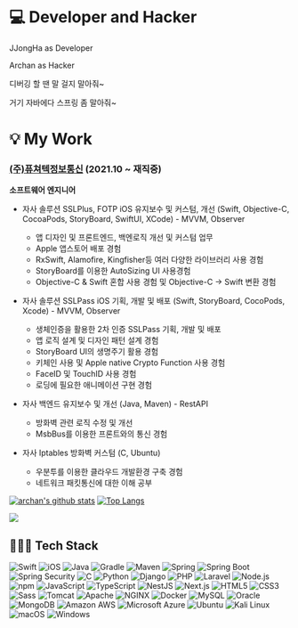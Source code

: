 # 💻 Developer and Hacker

JJongHa as Developer

Archan as Hacker

디버깅 할 땐 말 걸지 말아줘~

거기 자바에다 스프링 좀 말아줘~

# 💡 My Work

### [(주)퓨쳐텍정보통신](https://ftkict.co.kr/) (2021.10 ~ 재직중)

**소프트웨어 엔지니어**
- 자사 솔루션 SSLPlus, FOTP iOS 유지보수 및 커스텀, 개선 (Swift, Objective-C, CocoaPods, StoryBoard, SwiftUI, XCode) - MVVM, Observer
  - 앱 디자인 및 프론트엔드, 백엔로직 개선 및 커스텀 업무
  - Apple 앱스토어 배포 경험
  - RxSwift, Alamofire, Kingfisher등 여러 다양한 라이브러리 사용 경험
  - StoryBoard를 이용한 AutoSizing UI 사용경험
  - Objective-C & Swift 혼합 사용 경험 및 Objective-C -> Swift 변환 경험

- 자사 솔루션 SSLPass iOS 기획, 개발 및 배포 (Swift, StoryBoard, CocoPods, Xcode) - MVVM, Observer
  - 생체인증을 활용한 2차 인증 SSLPass 기획, 개발 및 배포
  - 앱 로직 설계 및 디자인 패턴 설계 경험
  - StoryBoard UI의 생명주기 활용 경험
  - 키체인 사용 및 Apple native Crypto Function 사용 경험
  - FaceID 및 TouchID 사용 경험
  - 로딩에 필요한 애니메이션 구현 경험

- 자사 백엔드 유지보수 및 개선 (Java, Maven) - RestAPI
  - 방화벽 관련 로직 수정 및 개선
  - MsbBus를 이용한 프론트와의 통신 경험
 
- 자사 Iptables 방화벽 커스텀 (C, Ubuntu)
  - 우분투를 이용한 클라우드 개발환경 구축 경험
  - 네트워크 패킷통신에 대한 이해 공부


[![archan's github stats](https://github-readme-stats.vercel.app/api?username=archan0621)](https://github.com/anuraghazra/github-readme-stats)
[![Top Langs](https://github-readme-stats.vercel.app/api/top-langs/?username=archan0621)](https://github.com/anuraghazra/github-readme-stats)

<a href="https://opgc.me/#/users/archan0621" target="_blank"><img src="https://api.opgc.me/githubs/users/archan0621/tag/?theme=basic" /></a>

## 👩🏻‍💻 Tech Stack 
<div>
<img alt="Swift" src ="https://img.shields.io/badge/Swift-F05138.svg?&style=for-the-badge&logo=Swift&logoColor=white"/>
<img alt="iOS" src ="https://img.shields.io/badge/iOS-000000.svg?&style=for-the-badge&logo=iOS&logoColor=white"/>
<img alt="Java" src ="https://img.shields.io/badge/Java-007396.svg?&style=for-the-badge&logo=Java&logoColor=white"/>
<img alt="Gradle" src ="https://img.shields.io/badge/Gradle-02303A.svg?&style=for-the-badge&logo=Gradle&logoColor=white"/>
<img alt="Maven" src ="https://img.shields.io/badge/Maven-C71A36.svg?&style=for-the-badge&logo=Apache Maven&logoColor=white"/>
<img alt="Spring" src ="https://img.shields.io/badge/Spring-6DB33F.svg?&style=for-the-badge&logo=Spring&logoColor=white"/>
<img alt="Spring Boot" src ="https://img.shields.io/badge/Spring Boot-6DB33F.svg?&style=for-the-badge&logo=SpringBoot&logoColor=white"/>
<img alt="Spring Security" src ="https://img.shields.io/badge/Spring Security-6DB33F.svg?&style=for-the-badge&logo=SpringSecurity&logoColor=white"/>
<img alt="C" src ="https://img.shields.io/badge/C-A8B9CC.svg?&style=for-the-badge&logo=C&logoColor=white"/>
<img alt="Python" src ="https://img.shields.io/badge/Python-3776AB.svg?&style=for-the-badge&logo=Python&logoColor=white"/>
<img alt="Django" src ="https://img.shields.io/badge/Django-092E20.svg?&style=for-the-badge&logo=Django&logoColor=white"/>
<img alt="PHP" src ="https://img.shields.io/badge/PHP-777BB4.svg?&style=for-the-badge&logo=PHP&logoColor=white"/>
<img alt="Laravel" src ="https://img.shields.io/badge/Laravel-FF2D20.svg?&style=for-the-badge&logo=Laravel&logoColor=white"/>
<img alt="Node.js" src ="https://img.shields.io/badge/Node.js-339933.svg?&style=for-the-badge&logo=Node.js&logoColor=white"/>
<img alt="npm" src ="https://img.shields.io/badge/npm-CB3837.svg?&style=for-the-badge&logo=npm&logoColor=white"/>
<img alt="JavaScript" src ="https://img.shields.io/badge/JavaScript-F7DF1E.svg?&style=for-the-badge&logo=JavaScript&logoColor=white"/>
<img alt="TypeScript" src ="https://img.shields.io/badge/TypeScript-3178C6.svg?&style=for-the-badge&logo=TypeScript&logoColor=white"/>
<img alt="NestJS" src ="https://img.shields.io/badge/NestJS-E0234E.svg?&style=for-the-badge&logo=NestJS&logoColor=white"/>
<img alt="Next.js" src ="https://img.shields.io/badge/Next.js-000000.svg?&style=for-the-badge&logo=Next.JS&logoColor=white"/>
<img alt="HTML5" src ="https://img.shields.io/badge/HTML5-E34F26.svg?&style=for-the-badge&logo=HTML5&logoColor=white"/>
<img alt="CSS3" src ="https://img.shields.io/badge/CSS3-1572B6.svg?&style=for-the-badge&logo=CSS3&logoColor=white"/>
<img alt="Sass" src ="https://img.shields.io/badge/Sass-CC6699.svg?&style=for-the-badge&logo=Sass&logoColor=white"/>
<img alt="Tomcat" src ="https://img.shields.io/badge/Tomcat-F8DC75.svg?&style=for-the-badge&logo=ApacheTomcat&logoColor=white"/>
<img alt="Apache" src ="https://img.shields.io/badge/Apache-D22128.svg?&style=for-the-badge&logo=Apache&logoColor=white"/>
<img alt="NGINX" src ="https://img.shields.io/badge/NGINX-009639.svg?&style=for-the-badge&logo=NGINX&logoColor=white"/>
<img alt="Docker" src ="https://img.shields.io/badge/Docker-2496ED.svg?&style=for-the-badge&logo=Docker&logoColor=white"/>
<img alt="MySQL" src ="https://img.shields.io/badge/MySQL-4479A1.svg?&style=for-the-badge&logo=MySQL&logoColor=white"/>
<img alt="Oracle" src ="https://img.shields.io/badge/Oracle-F80000.svg?&style=for-the-badge&logo=Oracle&logoColor=white"/>
<img alt="MongoDB" src ="https://img.shields.io/badge/MongoDB-47A248.svg?&style=for-the-badge&logo=MongoDB&logoColor=white"/>
<img alt="Amazon AWS" src ="https://img.shields.io/badge/Amazon AWS-232F3E.svg?&style=for-the-badge&logo=AmazonAWS&logoColor=white"/>
<img alt="Microsoft Azure" src ="https://img.shields.io/badge/Microsoft Azure-0078D4.svg?&style=for-the-badge&logo=MicrosoftAzure&logoColor=white"/>
<img alt="Ubuntu" src ="https://img.shields.io/badge/Ubuntu-E95420.svg?&style=for-the-badge&logo=Ubuntu&logoColor=white"/>
<img alt="Kali Linux" src ="https://img.shields.io/badge/Kali Linux-557C94.svg?&style=for-the-badge&logo=KaliLinux&logoColor=white"/>
<img alt="macOS" src ="https://img.shields.io/badge/macOS-000000.svg?&style=for-the-badge&logo=macOS&logoColor=white"/>
<img alt="Windows" src ="https://img.shields.io/badge/Windows-0078D6.svg?&style=for-the-badge&logo=Windows&logoColor=white"/>
 </div>


